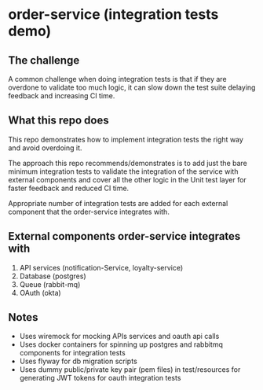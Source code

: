 # order-service (integration tests demo)

## The challenge
A common challenge when doing integration tests is that if they are overdone to validate too much logic, it can slow down the test suite delaying feedback and increasing CI time. 

## What this repo does
This repo demonstrates how to implement integration tests the right way and avoid overdoing it.

The approach this repo recommends/demonstrates is to add just the bare minimum integration tests to validate the integration of the service with external components and cover all the other logic in the Unit test layer for faster feedback and reduced CI time.

Appropriate number of integration tests are added for each external component that the order-service integrates with.

## External components order-service integrates with
1. API services (notification-Service, loyalty-service)
2. Database (postgres)
3. Queue (rabbit-mq)
4. OAuth (okta)

## Notes
- Uses wiremock for mocking APIs services and oauth api calls
- Uses docker containers for spinning up postgres and rabbitmq components for integration tests
- Uses flyway for db migration scripts
- Uses dummy public/private key pair (pem files) in test/resources for generating JWT tokens for oauth integration tests   